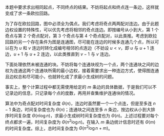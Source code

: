 本题中要求求出相同起点，不同终点的结果。不妨将起点和终点连一条边，这样就变成了求一条欧拉回路。

为了存在欧拉回路，图中必须全为偶点。我们考虑将奇点两两配对连边。由于此题边权设置的特殊性，可以优先考虑将相邻的奇点连边。即按编号从小到大，第 $1$ 个奇点与第 $2$ 个奇点配对，第 $3$ 个奇点与第 $4$ 个奇点配对，以此类推。考虑到欧拉回路的另一个存在条件为图是连通图，尽可能在连边的时候多连通几个点，所以可以在为 $u$ 和 $v$ 连边时转化成编号相邻的点连边（不妨设 $u<v$，即 $u$ 与 $u+1$ 连边，$u+1$ 与 $u+2$ 连边，以此类推直到 $v-1$ 与 $v$ 连边。

下面处理依然未被连通的块。不妨将每个连通块视为一个点，两个连通块之间的边权为连通这两个连通块所需的最小边权，接着需要求出一种连边方式，使得图连通且边权总和尽可能小，也就转化成了求最小生成树的问题。

事实上，整个计算过程中都无需使用给定的 $m$ 条边的具体数据，于是我们可以不记录边的信息，只记录每个点的度数，再用并查集维护连通块的情况。

算法中为奇点配对时间复杂度 $\Theta(n)$，连边时虽然要一个一个点连，但是至多连 $n-1$ 条边，时间复杂度也为 $\Theta(n)$；连通块之间连至多 $n$ 条边，按边权从小到大排序时间复杂度 $\Theta(n\log n)$，求最小生成树时间复杂度也为 $\Theta(n)$。上述过程要对每个终点都求一遍，时间复杂度为 $\Theta(n^2\log n)$。在输入 $m$ 条边统计信息时还有 $\Theta(m)$ 的时间复杂度。综上，总时间复杂度为 $\Theta(n^2\log n+m)$。